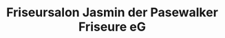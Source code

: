 ---
title: "Friseursalon Jasmin der Pasewalker Friseure eG"
url: /loecknitz/friseursalon-jasmin-der-pasewalker-friseure-eg/
shop: Friseur
---